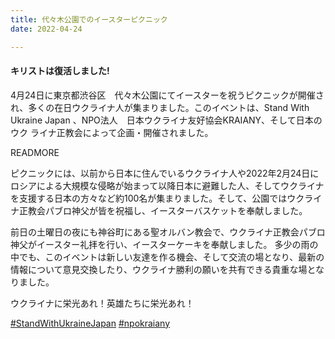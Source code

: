 ```yaml
---
title: 代々木公園でのイースターピクニック
date: 2022-04-24

---
```

#### キリストは復活しました!

4月24日に東京都渋谷区　代々木公園にてイースターを祝うピクニックが開催さ
れ、多くの在日ウクライナ人が集まりました。このイベントは、Stand With
Ukraine Japan 、NPO法人　日本ウクライナ友好協会KRAIANY、そして日本のウク
ライナ正教会によって企画・開催されました。

READMORE

ピクニックには、以前から日本に住んでいるウクライナ人や2022年2月24日にロシアによる大規模な侵略が始まって以降日本に避難した人、そしてウクライナを支援する日本の方々など約100名が集まりました。そして、公園ではウクライナ正教会パブロ神父が皆を祝福し、イースターバスケットを奉献しました。

前日の土曜日の夜にも神谷町にある聖オルバン教会で、ウクライナ正教会パブロ神父がイースター礼拝を行い、イースターケーキを奉献しました。
多少の雨の中でも、このイベントは新しい友達を作る機会、そして交流の場となり、最新の情報について意見交換したり、ウクライナ勝利の願いを共有できる貴重な場となりました。

ウクライナに栄光あれ！英雄たちに栄光あれ！


  [#StandWithUkraineJapan](https://www.facebook.com/hashtag/StandWithUkraineJapan)
  [#npokraiany](https://www.facebook.com/hashtag/npokraiany)
